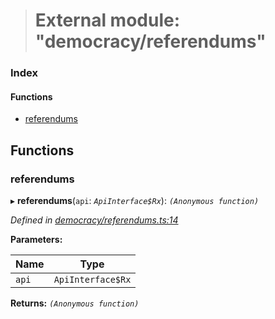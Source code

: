 > # External module: "democracy/referendums"

### Index

#### Functions

* [referendums](_democracy_referendums_.md#referendums)

## Functions

###  referendums

▸ **referendums**(`api`: *`ApiInterface$Rx`*): *`(Anonymous function)`*

*Defined in [democracy/referendums.ts:14](https://github.com/polkadot-js/api/blob/917168a/packages/api-derive/src/democracy/referendums.ts#L14)*

**Parameters:**

Name | Type |
------ | ------ |
`api` | `ApiInterface$Rx` |

**Returns:** *`(Anonymous function)`*